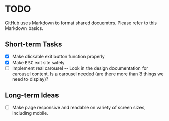 # TODO

GitHub uses Markdown to format shared docuemtns. Please refer to [this](https://daringfireball.net/projects/markdown/basics) Markdown basics.

## Short-term Tasks
- [x] Make clickable exit button function properly
- [x] Make <kbd>ESC</kbd> exit site safely
- [ ] Implement real carousel
-- Look in the design documentation for carousel content. Is a carousel needed (are there more than 3 things we need to display)?

## Long-term Ideas
- [ ] Make page responsive and readable on variety of screen sizes, including mobile.
